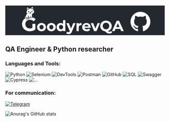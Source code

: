 [![Header](https://github.com/GoodyrevQA/GoodyrevQA/blob/main/assets/logo.png)](https://goodyrevqa.github.io/)

## QA Engineer & Python researcher

### Languages and Tools:
![Python](https://img.shields.io/badge/-Python-24292f??style=for-the-badge&logo=Python&logoColor=47c5fb)
![Selenium](https://img.shields.io/badge/-Selenium-24292f??style=for-the-badge&logo=Selenium&logoColor=00bf0d)
![DevTools](https://img.shields.io/badge/-DevTools-24292f??style=for-the-badge&logo=googlechrome&logoColor=ff0000)
![Postman](https://img.shields.io/badge/-Postman-24292f??style=for-the-badge&logo=Postman&logoColor=ff6c36)
![GitHub](https://img.shields.io/badge/-GitHub-24292f??style=for-the-badge&logo=GitHub&logoColor=ffffff)
![SQL](https://img.shields.io/badge/-MySQL-24292f??style=for-the-badge&logo=mysql&logoColor=ffffff)
![Swagger](https://img.shields.io/badge/-Swagger-24292f??style=for-the-badge&logo=Swagger&logoColor=0cff00)
![Cypress](https://img.shields.io/badge/-Cypress-24292f??style=for-the-badge&logo=Cypress&logoColor=ffffff)
![...](https://img.shields.io/badge/-...-24292f??style=for-the-badge&logo=...&logoColor=ffffff)

### For communication:
[![Telegram](https://img.shields.io/badge/-Telegram-24292f??style=for-the-badge&logo=Telegram&logoColor=47c5fb)](https://t.me/Goodyrev)

![Anurag's GitHub stats](https://github-readme-stats.vercel.app/api?username=GoodyrevQA&hide=issues,contribs&show_icons=true&theme=merko)